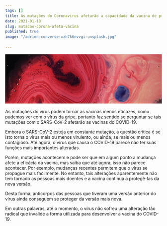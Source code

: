 ```yaml
---
tags: []
title: As mutações do Coronavirus afetarão a capacidade da vacina de prevenir a doença?
date: 2021-01-18
slug: mutacao-corona-afeta-vacina
published: true
image: "/adrien-converse-xzh7k6nvvgi-unsplash.jpg"

---
```

![](/mutation-covid.jpg)

As mutações do vírus podem tornar as vacinas menos eficazes, como pudemos ver com o vírus da gripe, portanto faz sentido se perguntar se tais mutações com o SARS-CoV-2 afetarão as vacinas do COVID-19.

Embora o SARS-CoV-2 esteja em constante mutação, a questão crítica é se isto torna o vírus mais ou menos virulento, ou ainda, se mais ou menos contagioso. Até agora, o vírus que causa o COVID-19 parece não ter suas funções mais importantes alteradas.

Porém, mutações acontecem e pode ser que em algum ponto a mudança afete a eficácia da vacina, mas saiba que até agora, isso não parece acontecer. Por exemplo, mudanças recentes permitem que o vírus se propague mais facilmente. No entanto, tais alterações aparentemente não tem tornado as pessoas mais doentes e a vacina continua a protegê-las da nova versão.

Desta forma, anticorpos das pessoas que tiveram uma versão anterior do vírus ainda conseguem se proteger da versão mais nova.

Em outras palavras, até o momento, o vírus não sofreu uma alteração tão radical que invalide a forma utilizada para desenvolver a vacina do COVID-19.